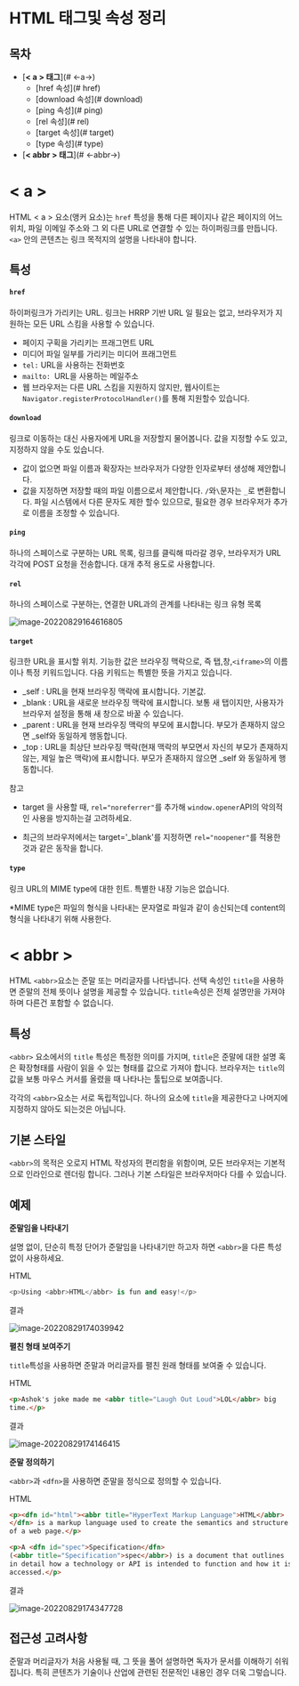 # HTML 태그및 속성 정리

## 목차

- [**< a > 태그**](# <-a->)
  - [href 속성](# href)
  - [download 속성](# download)
  - [ping 속성](# ping)
  - [rel 속성](# rel)
  - [target 속성](# target)
  - [type 속성](# type)
- [**< abbr > 태그**](# <-abbr->)

# < a > 

HTML < a > 요소(앵커 요소)는 `href` 특성을 통해 다른 페이지나 같은 페이지의 어느 위치, 파일 이메일 주소와 그 외 다른 URL로 연결할 수 있는 하이퍼링크를 만듭니다. `<a>` 안의 콘텐츠는 링크 목적지의 설명을 나타내야 합니다.

 ## 특성

#### `href`

하이퍼링크가 가리키는 URL. 링크는 HRRP 기반 URL 일 필요는 없고, 브라우저가 지원하는 모든 URL 스킴을 사용할 수 있습니다.

- 페이지 구획을 가리키는 프래그먼트 URL
- 미디어 파일 일부를 가리키는 미디어 프래그먼트
- `tel:` URL을 사용하는 전화번호
- `mailto: `URL을 사용하는 메일주소
- 웹 브라우저는 다른 URL 스킴을 지원하지 않지만, 웹사이트는 `Navigator.registerProtocolHandler()`를 통해 지원할수 있습니다.

#### `download`

링크로 이동하는 대신 사용자에게 URL을 저장할지 물어봅니다. 값을 지정할 수도 있고, 지정하지 않을 수도 있습니다.

- 값이 없으면 파일 이름과 확장자는 브라우저가 다양한 인자로부터 생성해 제안합니다.
- 값을 지정하면 저장할 때의 파일 이름으로서 제안합니다. `/`와`\`문자는 `_`로 변환합니다. 파일 시스템에서 다른 문자도 제한 할수 있으므로, 필요한 경우 브라우저가 추가로 이름을 조정할 수 있습니다.

#### `ping`

하나의 스페이스로 구분하는 URL 목록, 링크를 클릭해 따라갈 경우, 브라우저가 URL 각각에 POST 요청을 전송합니다. 대개 추적 용도로 사용합니다.

#### `rel`

하나의 스페이스로 구분하는, 연결한 URL과의 관계를 나타내는 링크 유형 목록

![image-20220829164616805](HTML_요소정리.assets/image-20220829164616805.png)

#### `target`

링크한 URL을 표시할 위치. 기능한 값은 브라우징 맥락으로, 즉 탭,창,`<iframe>`의 이름이나 특정 키워드입니다. 다음 키워드는 특별한 뜻을 가지고 있습니다.

- _self : URL을 현재 브라우징 맥락에 표시합니다. 기본값.
- _blank : URL을 새로운 브라우징 맥락에 표시합니다. 보통 새 탭이지만, 사용자가 브라우저 설정을 통해 새 창으로 바꿀 수 있습니다.
- _parent : URL을 현재 브라우징 맥락의 부모에 표시합니다. 부모가 존재하지 않으면 _self와 동일하게 행동합니다.
- _top : URL을 최상단 브라우징 맥락(현재 맥락의 부모면서 자신의 부모가 존재하지 않는, 제일 높은 맥락)에 표시합니다. 부모가 존재하지 않으면 _self 와 동일하게 행동합니다.

참고

- target 을 사용할 때, `rel="noreferrer"`를 추가해 `window.opener`API의 악의적인 사용을 방지하는걸 고려하세요.

- 최근의 브라우저에서는 target='_blank'를 지정하면 `rel="noopener"`를 적용한 것과 같은 동작을 합니다.

#### `type`

링크 URL의 MIME type에 대한 힌트. 특별한 내장 기능은 없습니다.

*MIME type은 파일의 형식을 나타내는 문자열로 파일과 같이 송신되는데 content의 형식을 나타내기 위해 사용한다. 

# < abbr >

HTML `<abbr>`요소는 준말 또는 머리글자를 나타냅니다. 선택 속성인 `title`을 사용하면 준말의 전체 뜻이나 설명을 제공할 수 있습니다. `title`속성은 전체 설명만을 가져야 하며 다른건 포함할 수 없습니다.

## 특성

`<abbr>` 요소에서의 `title` 특성은 특정한 의미를 가지며, `title`은 준말에 대한 설명 혹은 확장형태를 사람이 읽을 수 있는 형태를 값으로 가져야 합니다. 브라우저는 `title`의 값을 보통 마우스 커서를 올렸을 때 나타나는 툴팁으로 보여줍니다.

각각의 `<abbr>`요소는 서로 독립적입니다. 하나의 요소에 `title`을 제공한다고 나머지에 지정하지 않아도 되는것은 아닙니다.

## 기본 스타일

`<abbr>`의 목적은 오로지 HTML 작성자의 편리함을 위함이며, 모든 브라우저는 기본적으로 인라인으로 렌더링 합니다. 그러나 기본 스타일은 브라우저마다 다를 수 있습니다.

## 예제

**준말임을 나타내기**

설명 없이, 단순히 특정 단어가 준말임을 나타내기만 하고자 하면 `<abbr>`을 다른 특성 없이 사용하세요.

HTML

```python
<p>Using <abbr>HTML</abbr> is fun and easy!</p>
```

결과

![image-20220829174039942](HTML_요소정리.assets/image-20220829174039942.png)

**펼친 형태 보여주기**

`title`특성을 사용하면 준말과 머리글자를 펼친 원래 형태를 보여줄 수 있습니다.

HTML

```html
<p>Ashok's joke made me <abbr title="Laugh Out Loud">LOL</abbr> big
time.</p>
```

결과

![image-20220829174146415](HTML_요소정리.assets/image-20220829174146415.png)

**준말 정의하기**

`<abbr>`과 `<dfn>`을 사용하면 준말을 정식으로 정의할 수 있습니다.

HTML

```html
<p><dfn id="html"><abbr title="HyperText Markup Language">HTML</abbr>
</dfn> is a markup language used to create the semantics and structure
of a web page.</p>

<p>A <dfn id="spec">Specification</dfn>
(<abbr title="Specification">spec</abbr>) is a document that outlines
in detail how a technology or API is intended to function and how it is
accessed.</p>
```

결과

![image-20220829174347728](HTML_요소정리.assets/image-20220829174347728.png)

## 접근성 고려사항

준말과 머리글자가 처음 사용될 때, 그 뜻을 풀어 설명하면 독자가 문서를 이해하기 쉬워집니다. 특히 콘텐츠가 기술이나 산업에 관련된 전문적인 내용인 경우 더욱 그렇습니다.